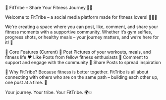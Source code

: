 💪 FitTribe – Share Your Fitness Journey 📸🔥

Welcome to FitTribe – a social media platform made for fitness lovers! 🏋️‍♀️🥗

We're creating a space where you can post, like, comment, and share your fitness moments with a supportive community. Whether it’s gym selfies, progress shots, or healthy meals – your journey matters, and we’re here for it! 🙌

🚀 Core Features (Current)
📸 Post Pictures of your workouts, meals, and fitness life
❤️ Like Posts from fellow fitness enthusiasts
💬 Comment to support and engage with the community
🔁 Share Posts to spread inspiration

🌟 Why FitTribe?
Because fitness is better together. FitTribe is all about connecting with others who are on the same path – building each other up, one post at a time. 💯

Your journey. Your tribe. Your FitTribe. 🌍💥
